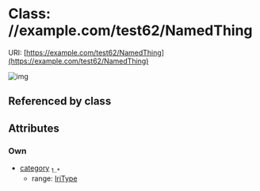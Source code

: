
# Class: //example.com/test62/NamedThing




URI: [https://example.com/test62/NamedThing](https://example.com/test62/NamedThing)


![img](http://yuml.me/diagram/nofunky;dir:TB/class/[NamedThing&#124;category:iri_type%20%2B])

## Referenced by class


## Attributes


### Own

 * [category](category.md)  <sub>1..*</sub>
    * range: [IriType](types/IriType.md)
